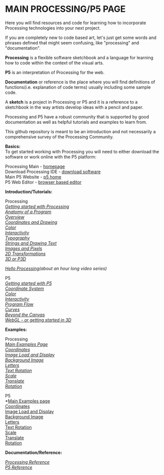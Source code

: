 # MAIN PROCESSING/P5 PAGE

Here you will find resources and code for learning how to incorporate Processing technologies into your next project.

If you are completely new to code based art, let's just get some words and phrases defined that might seem confusing, like "processing" and "documentation".

**Processing** is a flexible software sketchbook and a language for learning how to code within the context of the visual arts.

**P5** is an interpretation of Processing for the web.

**Documentation** or reference is the place where you will find definitions of functions(i.e. explanation of code terms) usually including some sample code.

A **sketch** is a project in Processing or P5 and it is a reference to a sketchbook in the way artists develop ideas with a pencil and paper.

Processing and P5 have a robust community that is supported by good documentation as well as helpful tutorials and examples to learn from. 

This github repository is meant to be an introduction and not necessarily a comprehensive survey of the Processing Community.


**Basics:**\
To get started working with Processing you will need to either download the software or work online with the P5 platform:

Processing Main - [homepage](https://processing.org)\
Download Processing IDE - [download software](https://processing.org/download)\
Main P5 Website - [p5 home](https://p5js.org)\
P5 Web Editor - [browser based editor](https://editor.p5js.org/)

**Introduction/Tutorials:**

Processing\
*[Getting started with Processing](https://processing.org/tutorials/gettingstarted/)\
[Anatomy of a Program](https://processing.org/tutorials/anatomy/)\
[Overview](https://processing.org/tutorials/overview/)\
[Coordinates and Drawing](https://processing.org/tutorials/drawing/)\
[Color](https://processing.org/tutorials/color/)\
[Interactivity](https://processing.org/tutorials/interactivity/)\
[Typography](https://processing.org/tutorials/typography/)\
[Strings and Drawing Text](https://processing.org/tutorials/text/)\
[Images and Pixels](https://processing.org/tutorials/pixels/)\
[2D Transformations](https://processing.org/tutorials/transform2d/)\
[3D or P3D](https://processing.org/tutorials/p3d/)*

*[Hello Processing](https://hello.processing.org/)(about an hour long video series)*


P5\
*[Getting started with P5](https://p5js.org/get-started/)\
[Coordinate System](https://p5js.org/learn/coordinate-system-and-shapes.html)\
[Color](https://p5js.org/learn/color.html)\
[Interactivity](https://p5js.org/learn/interactivity.html)\
[Program Flow](https://p5js.org/learn/program-flow.html)\
[Curves](https://p5js.org/learn/curves.html)\
[Beyond the Canvas](https://github.com/processing/p5.js/wiki/Beyond-the-canvas)\
[WebGL - or getting started in 3D](https://github.com/processing/p5.js/wiki/Getting-started-with-WebGL-in-p5)*

**Examples:**

Processing\
*[Main Examples Page](https://processing.org/examples/)\
[Coordinates](https://processing.org/examples/coordinates.html)\
[Image Load and Display](https://processing.org/examples/loaddisplayimage.html)\
[Background Image](https://processing.org/examples/backgroundimage.html)\
[Letters](https://processing.org/examples/letters.html)\
[Text Rotation](https://processing.org/examples/textrotation.html)\
[Scale](https://processing.org/examples/scale.html)\
[Translate](https://processing.org/examples/translate.html)\
[Rotation](https://processing.org/examples/rotate.html)*

P5\
*[Main Examples page](https://p5js.org/examples/)\
[Coordinates](https://p5js.org/examples/structure-coordinates.html)\
[Image Load and Display](https://p5js.org/examples/image-load-and-display-image.html)\
[Background Image](https://p5js.org/examples/image-background-image.html)\
[Letters](https://p5js.org/examples/typography-letters.html)\
[Text Rotation](https://p5js.org/examples/textrotation.html)\
[Scale](https://p5js.org/examples/transform-scale.html)\
[Translate](https://p5js.org/examples/transform-translate.html)\
[Rotation](https://p5js.org/examples/transform-rotate.html)

**Documentation/Reference:**

*[Processing Reference](https://processing.org/reference/)\
[P5 Reference](https://p5js.org/reference/)*
